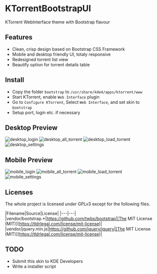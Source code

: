 # KTorrentBootstrapUI

KTorrent WebInterface theme with Bootstrap flavour

## Features

* Clean, crisp design based on Bootstrap CSS Framework
* Mobile and desktop friendly UI, totaly responsive
* Redesigned torrent list view
* Beautify option for torrent details table

## Install

* Copy the folder `bootstrap` to `/usr/share/kde4/apps/ktorrent/www`
* Start KTorrent, enable `Web Interface` plugin
* Go to `Configure KTorrent`, Select `Web Interface`, and set skin to `bootstrap`
* Setup port, login etc. if necessary

## Desktop Preview

![desktop_login](img/desktop_login.png)
![desktop_all_torrent](img/desktop_all_torrent.png)
![desktop_load_torrent](img/desktop_load_torrent.png)
![desktop_settings](img/desktop_settings.png)

## Mobile Preview

![mobile_login](img/mobile_login.png)
![mobile_all_torrent](img/mobile_all_torrent.png)
![mobile_load_torrent](img/mobile_load_torrent.png)
![mobile_settings](img/mobile_settings.png)

## Licenses

The whole project is licensed under GPLv3 except for the following files.

|Filename|Source|License|
|---|---|
|vendor/bootstrap.*|https://github.com/twbs/bootstrap|[The MIT License (MIT)](https://tldrlegal.com/license/mit-license)|
|vendor/jquery.min.js|https://github.com/jquery/jquery|[The MIT License (MIT)](https://tldrlegal.com/license/mit-license)|

## TODO

* Submit this skin to KDE Developers
* Write a installer script
